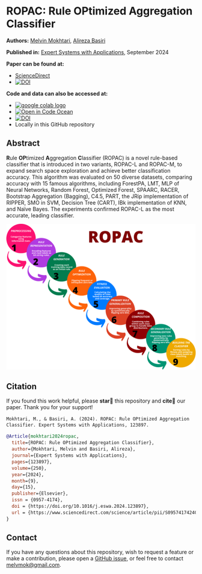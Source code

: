 # ROPAC: **R**ule **OP**timized **A**ggregation **C**lassifier

**Authors:** [Melvin Mokhtari](https://melmo.ir/), [Alireza Basiri](https://basiri.iut.ac.ir/)

**Published in:** [Expert Systems with Applications](https://www.sciencedirect.com/journal/expert-systems-with-applications), September 2024

**Paper can be found at:**
- [ScienceDirect](https://www.sciencedirect.com/science/article/abs/pii/S0957417424007632?via%3Dihub)
- [![DOI](https://img.shields.io/badge/DOI-10.1016/j.eswa.2024.123897-blue)](https://doi.org/10.1016/j.eswa.2024.123897)

**Code and data can also be accessed at:**
- <a href="https://colab.research.google.com/drive/1KrBPTdyYXqQqEslnS5UJ1oKho8sDfODJ?usp=sharing"><img src="https://colab.research.google.com/assets/colab-badge.svg" alt="google colab logo"></a>
- [![Open in Code Ocean](https://codeocean.com/codeocean-assets/badge/open-in-code-ocean.svg)](https://codeocean.com/capsule/2356040/tree)
- [![DOI](https://img.shields.io/badge/DOI-10.24433/CO.7399708.v2-blue)](https://doi.org/10.24433/CO.7399708.v2)
- Locally in this GitHub repository

## Abstract
**R**ule **OP**timized **A**ggregation **C**lassifier (ROPAC) is a novel rule-based classifier that is introduced in two variants, ROPAC-L and ROPAC-M, to expand search space exploration and achieve better classification accuracy. This algorithm was evaluated on 50 diverse datasets, comparing accuracy with 15 famous algorithms, including ForestPA, LMT, MLP of Neural Networks, Random Forest, Optimized Forest, SPAARC, RACER, Bootstrap Aggregation (Bagging), C4.5, PART, the JRip implementation of RIPPER, SMO in SVM, Decision Tree (CART), IBk implementation of KNN, and Naïve Bayes. The experiments confirmed ROPAC-L as the most accurate, leading classifier.

![](https://github.com/MelvinMo/ROPAC-Rule-OPtimized-Aggregation-Classifier/blob/main/ROPAC_FlowDiagram.png)

## Citation
If you found this work helpful, please **star🌟** this repository and **cite📑** our paper. Thank you for your support!

```APA
Mokhtari, M., & Basiri, A. (2024). ROPAC: Rule OPtimized Aggregation Classifier. Expert Systems with Applications, 123897.
```

```BibTeX
@Article{mokhtari2024ropac,
  title={ROPAC: Rule OPtimized Aggregation Classifier},
  author={Mokhtari, Melvin and Basiri, Alireza},
  journal={Expert Systems with Applications},
  pages={123897},
  volume={250},
  year={2024},
  month={9},
  day={15},
  publisher={Elsevier},
  issn = {0957-4174},
  doi = {https://doi.org/10.1016/j.eswa.2024.123897},
  url = {https://www.sciencedirect.com/science/article/pii/S0957417424007632},
}
```

## Contact
If you have any questions about this repository, wish to request a feature or make a contribution, please open a [GitHub issue](https://github.com/MelvinMo/ROPAC-Rule-OPtimized-Aggregation-Classifier/issues), or feel free to contact [melvmok@gmail.com](mailto:melvmok@gmail.com).
